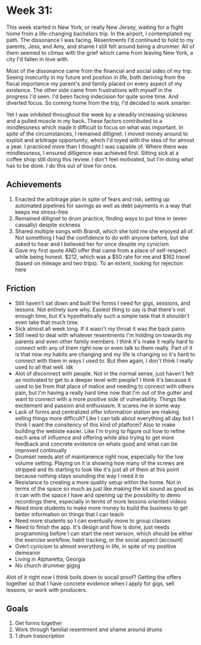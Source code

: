 # Week 31: 

This week started in New York, or really New Jersey, waiting for a flight home from a life-changing bachelors trip. In the airport, I contemplated my path. The dissonance I was facing. Resentments I'd continued to hold to my parents, Jess, and Amy, and shame I still felt around being a drummer. All of them seemed to climax with the grief which came from leaving New York, a city I'd fallen in love with.

Most of the dissonance came from the financial and social sides of my trip. Seeing insecurity in my future and position in life, both deriving from the fiscal importance my parent's and family placed on every aspect of my existence. The other side came from frustrations with myself in the progress I'd seen. I'd been facing indecision for quite some time. And diverted focus. So coming home from the trip, I'd decided to work smarter. 

Yet I was inhibited throughout the week by a steadily increasing sickness and a pulled muscle in my back. These factors contributed to a mindlessness which made it difficult to focus on what was important. In spite of the circumstances, I remained dillignet. I moved money around to exploit and arbitrage opportunity, which I'd toyed with the idea of for almost a year. I practiced more than I thought I was capable of. Where there was mindlessness, I ensured dilligence was achieved first. Sitting sick at a coffee shop still doing this review. I don't feel motivated, but I'm doing what has to be done. I do this out of love for once.

## Achievements

1. Enacted the arbitrage plan in spite of fears and risk, setting up automated pipelines for savings as well as debt payments in a way that keeps me stress-free
2. Remained dillignet to drum practice, finding ways to put time in (even casually) despite sickness
3. Shared multiple songs with Brandi, which she told me she enjoyed all of. Not something I had the confidence to do with anyone before, but she asked to hear and I believed her for once despite my cynicism
4. Gave my first quote AND offer that came from a place of self-respect while being honest. $212, which was a $50 rate for me and $162 travel (based on mileage and two trips). To an extent, looking for rejection here

## Friction

- Still haven't sat down and built the forms I need for gigs, sessions, and lessons. Not entirely sure why. Easiest thing to say is that there's not enough time, but it's hypothetically such a simple task that it shouldn't even take that much time.
- Sick almost all week long. If it wasn't my throat it was the back pains
- Still need to deal with whatever resentments I'm holding on towards my parents and even other family members. I think it's make it really hard to connect with any of them right now or even talk to them really. Part of it is that now my habits are changing and my life is changing so it's hard to connect with them in ways I used to. But then again, I don't think I really used to all that well. idk
- Alot of disconnect with people. Not in the normal sense, just haven't felt as motivated to get to a deeper level with people? I think it's because it used to be from that place of malice and needing to connect with others pain, but I'm having a really hard time now that I'm out of the gutter and want to connect with a more positive side of vulnerability. Things like excitement and passion and enthusiasm. It scares me in some way
- Lack of forms and centralized offer information station are making selling things more difficult? Like I can talk about everything all day but I think I want the consitency of this kind of platform? Also to make building the webiste easier. Like I'm trying to figure out how to refine each area of influence and offering while also trying to get more feedback and concrete evidence on whats good and what can be improved continually 
- Drumset needs alot of maintanence right now, especially for the low volume setting. Playing on it is showing how many of the screws are stripped and its starting to look like it's just all of them at this point because nothing stays sounding the way I need it to
- Resistance to creating a more quality setup within the home. Not in terms of the space so much as just like making the kit sound as good as it can with the space I have and opening up the possibility to demo recordings there, especially in terms of more lessons oriented videos
- Need more students to make more money to build the business to get better information on things that I can teach
- Need more students so I can eventually move to group classes
- Need to finish the app. It's design and flow is done, just needs programming before I can start the next version, which should be either the exercise workflow, habit tracking, or the social aspect (account)
- Overt cynicism to almost everything in life, in spite of my positive demeanor
- Living in Alpharetta, Georgia
- No church drummer gigsg

Alot of it right now I think boils down to socail proof? Getting the offers together so that I have concrete evidence when I apply for gigs, sell lessons, or work with producers.

## Goals

1. Get forms together
2. Work through familial resentment and shame around drums
3. 1 drum trasncription
